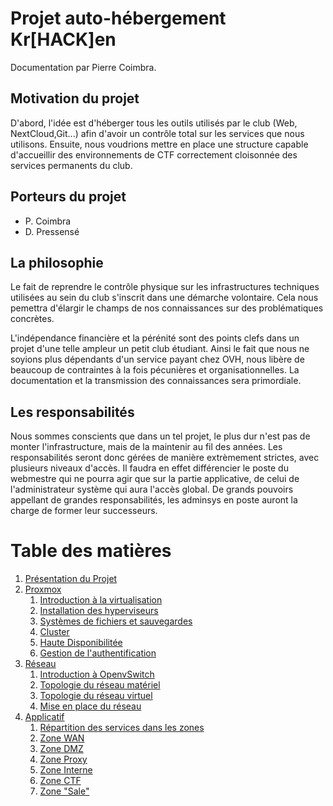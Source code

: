 # Projet auto-hébergement Kr[HACK]en

Documentation par Pierre Coimbra.

## Motivation du projet
D'abord, l'idée est d'héberger tous les outils utilisés par le club (Web, NextCloud,Git...) afin d'avoir un contrôle total sur les services que nous utilisons. Ensuite, nous voudrions mettre en place une structure capable d'accueillir des environnements de CTF correctement cloisonnée des services permanents du club.

## Porteurs du projet
- P. Coimbra
- D. Pressensé

## La philosophie
Le fait de reprendre le contrôle physique sur les infrastructures techniques utilisées au sein du club s'inscrit dans une démarche volontaire. Cela nous pemettra d'élargir le champs de nos connaissances sur des problématiques concrètes.

L'indépendance financière et la pérénité sont des points clefs dans un projet d'une telle ampleur un petit club étudiant. Ainsi le fait que nous ne soyions plus dépendants d'un service payant chez OVH, nous libère de beaucoup de contraintes à la fois pécunières et organisationnelles. La documentation et la transmission des connaissances sera primordiale.

## Les responsabilités
Nous sommes conscients que dans un tel projet, le plus dur n'est pas de monter l'infrastructure, mais de la maintenir au fil des années. Les responsabilités seront donc gérées de manière extrèmement strictes, avec plusieurs niveaux d'accès. Il faudra en effet différencier le poste du webmestre qui ne pourra agir que sur la partie applicative, de celui de l'administrateur système qui aura l'accès global. De grands pouvoirs appellant de grandes responsabilités, les adminsys en poste auront la
charge de former leur successeurs.

# Table des matières
1. [Présentation du Projet](presentation_projet.md)
2. [Proxmox](proxmox)
	1. [Introduction à la virtualisation](#)
	2. [Installation des hyperviseurs](#)
	3. [Systèmes de fichiers et sauvegardes](#)
	4. [Cluster](#)
	5. [Haute Disponibilitée](#)
	6. [Gestion de l'authentification](#)
3. [Réseau](reseau)
    1. [Introduction à OpenvSwitch](#)
	2. [Topologie du réseau matériel](#)
	3. [Topologie du réseau virtuel](#)
	4. [Mise en place du réseau](#)
4. [Applicatif](applicatif)
	1. [Répartition des services dans les zones](#)
	2. [Zone WAN](#)
	3. [Zone DMZ](#)
	4. [Zone Proxy](#)
	5. [Zone Interne](#)
	6. [Zone CTF](#)
	7. [Zone "Sale"](#)
